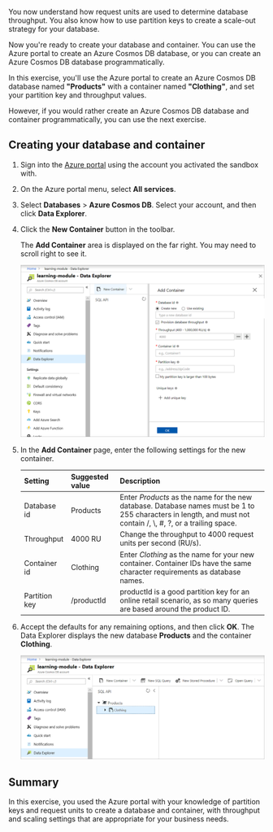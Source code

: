 You now understand how request units are used to determine database throughput. You also know how to use partition keys to create a scale-out strategy for your database.

Now you're ready to create your database and container. You can use the Azure portal to create an Azure Cosmos DB database, or you can create an Azure Cosmos DB database programmatically.

In this exercise, you'll use the Azure portal to create an Azure Cosmos DB database named **"Products"** with a container named **"Clothing"**, and set your partition key and throughput values.

However, if you would rather create an Azure Cosmos DB database and container programmatically, you can use the next exercise.

## Creating your database and container

1. Sign into the [Azure portal](https://portal.azure.com/learn.docs.microsoft.com?azure-portal=true) using the account you activated the sandbox with. 

1. On the Azure portal menu, select **All services**.

1. Select **Databases** > **Azure Cosmos DB**. Select your account, and then click **Data Explorer**.

1. Click the **New Container** button in the toolbar.
    
    The **Add Container** area is displayed on the far right. You may need to scroll right to see it.

    ![The Azure portal Data Explorer, Add Container pane.](../media/5-azure-cosmosdb-data-explorer.png)

1. In the **Add Container** page, enter the following settings for the new container.

    | Setting | Suggested value | Description |
    |---|---|---|
    | Database id  | Products | Enter *Products* as the name for the new database. Database names must be 1 to 255 characters in length, and must not contain /, \\, #, ?, or a trailing space. |
    | Throughput | 4000 RU | Change the throughput to 4000 request units per second (RU/s). |
    | Container id | Clothing | Enter *Clothing* as the name for your new container. Container IDs have the same character requirements as database names. |
    | Partition key | /productId | productId is a good partition key for an online retail scenario, as so many queries are based around the product ID. |
    
1. Accept the defaults for any remaining options, and then click **OK**. The Data Explorer displays the new database **Products** and the container **Clothing**.

    ![The Azure portal Data Explorer, showing the new database and container.](../media/5-azure-cosmos-db-new-collection.png)

## Summary

In this exercise, you used the Azure portal with your knowledge of partition keys and request units to create a database and container, with throughput and scaling settings that are appropriate for your business needs.
